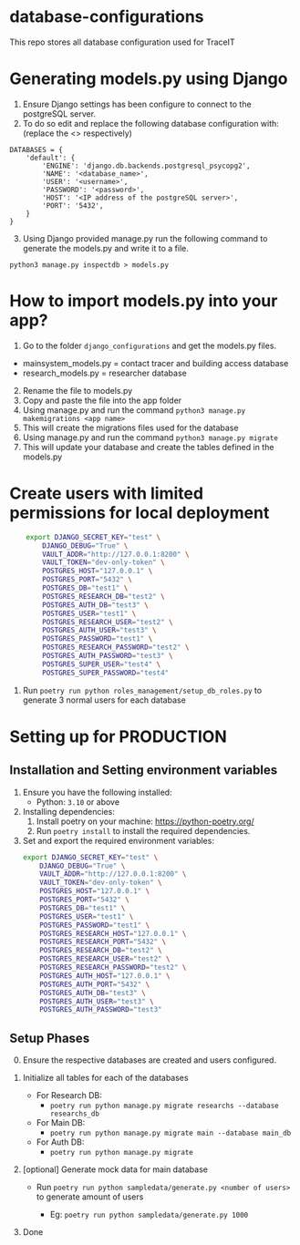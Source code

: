 # database-configurations
This repo stores all database configuration used for TraceIT

# Generating models.py using Django
1. Ensure Django settings has been configure to connect to the postgreSQL server.
2. To do so edit and replace the following database configuration with: (replace the <> respectively)
```
DATABASES = {
    'default': {
        'ENGINE': 'django.db.backends.postgresql_psycopg2',
        'NAME': '<database_name>',
        'USER': '<username>',
        'PASSWORD': '<password>',
        'HOST': '<IP address of the postgreSQL server>',
        'PORT': '5432',
    }
}
```
3. Using Django provided manage.py run the following command to generate the models.py and write it to a file.
```
python3 manage.py inspectdb > models.py
```

# How to import models.py into your app?
1. Go to the folder ```django_configurations``` and get the models.py files.
* mainsystem_models.py = contact tracer and building access database
* research_models.py = researcher database
2. Rename the file to models.py
3. Copy and paste the file into the app folder
4. Using manage.py and run the command ```python3 manage.py makemigrations <app name>```
5. This will create the migrations files used for the database
6. Using manage.py and run the command ```python3 manage.py migrate```
7. This will update your database and create the tables defined in the models.py

# Create users with limited permissions for local deployment
```bash
    export DJANGO_SECRET_KEY="test" \
        DJANGO_DEBUG="True" \
        VAULT_ADDR="http://127.0.0.1:8200" \
        VAULT_TOKEN="dev-only-token" \
        POSTGRES_HOST="127.0.0.1" \
        POSTGRES_PORT="5432" \
        POSTGRES_DB="test1" \
        POSTGRES_RESEARCH_DB="test2" \
        POSTGRES_AUTH_DB="test3" \
        POSTGRES_USER="test1" \
        POSTGRES_RESEARCH_USER="test2" \
        POSTGRES_AUTH_USER="test3" \
        POSTGRES_PASSWORD="test1" \
        POSTGRES_RESEARCH_PASSWORD="test2" \
        POSTGRES_AUTH_PASSWORD="test3" \
        POSTGRES_SUPER_USER="test4" \
        POSTGRES_SUPER_PASSWORD="test4"
```
1. Run `poetry run python roles_management/setup_db_roles.py` to generate 3 normal users for each database

# Setting up for PRODUCTION
## Installation and Setting environment variables
1. Ensure you have the following installed:
    * Python: `3.10` or above
2. Installing dependencies:
    1. Install poetry on your machine: https://python-poetry.org/
    2. Run `poetry install` to install the required dependencies.
3. Set and export the required environment variables:
    ```bash
    export DJANGO_SECRET_KEY="test" \
        DJANGO_DEBUG="True" \
        VAULT_ADDR="http://127.0.0.1:8200" \
        VAULT_TOKEN="dev-only-token" \
        POSTGRES_HOST="127.0.0.1" \
        POSTGRES_PORT="5432" \
        POSTGRES_DB="test1" \
        POSTGRES_USER="test1" \
        POSTGRES_PASSWORD="test1" \
        POSTGRES_RESEARCH_HOST="127.0.0.1" \
        POSTGRES_RESEARCH_PORT="5432" \
        POSTGRES_RESEARCH_DB="test2" \
        POSTGRES_RESEARCH_USER="test2" \
        POSTGRES_RESEARCH_PASSWORD="test2" \
        POSTGRES_AUTH_HOST="127.0.0.1" \
        POSTGRES_AUTH_PORT="5432" \
        POSTGRES_AUTH_DB="test3" \
        POSTGRES_AUTH_USER="test3" \
        POSTGRES_AUTH_PASSWORD="test3"
    ```
## Setup Phases

0. Ensure the respective databases are created and users configured.

1. Initialize all tables for each of the databases
    * For Research DB:
        * `poetry run python manage.py migrate researchs --database researchs_db`
    * For Main DB:
        * `poetry run python manage.py migrate main --database main_db`
    * For Auth DB:
        * `poetry run python manage.py migrate`

2. [optional] Generate mock data for main database 
    * Run `poetry run python sampledata/generate.py <number of users>` to generate <x> amount of users
        * Eg: `poetry run python sampledata/generate.py 1000`

3. Done


